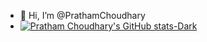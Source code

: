 - 👋 Hi, I’m @PrathamChoudhary
- [![Pratham Choudhary's GitHub stats-Dark](https://github-readme-stats.vercel.app/api?username=PrathamChoudharyy&show_icons=true&theme=gradient#gh-dark-mode-only)](https://github.com/PrathamChoudharyy/github-readme-stats#gh-dark-mode-only)
